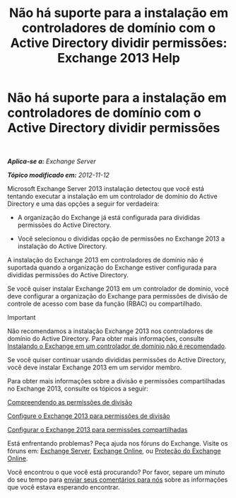 ﻿---
title: 'Não há suporte para a instalação em controladores de domínio com o Active Directory dividir permissões: Exchange 2013 Help'
TOCTitle: Não há suporte para a instalação em controladores de domínio com o Active Directory dividir permissões
ms:assetid: 977e3758-5e09-40a2-80c1-fe344b1d8a2a
ms:mtpsurl: https://technet.microsoft.com/pt-br/library/ms.exch.setupreadiness.installondcinadsplitpermissionmode(v=EXCHG.150)
ms:contentKeyID: 50486174
ms.date: 05/22/2018
mtps_version: v=EXCHG.150
ms.translationtype: MT
---

# Não há suporte para a instalação em controladores de domínio com o Active Directory dividir permissões

 

_**Aplica-se a:** Exchange Server_

_**Tópico modificado em:** 2012-11-12_

Microsoft Exchange Server 2013 instalação detectou que você está tentando executar a instalação em um controlador de domínio do Active Directory e uma das opções a seguir for verdadeira:

  - A organização do Exchange já está configurada para divididas permissões do Active Directory.

  - Você selecionou o divididas opção de permissões no Exchange 2013 a instalação do Active Directory.

A instalação do Exchange 2013 em controladores de domínio não é suportada quando a organização do Exchange estiver configurada para divididas permissões do Active Directory.

Se você quiser instalar Exchange 2013 em um controlador de domínio, você deve configurar a organização do Exchange para permissões de divisão de controle de acesso com base da função (RBAC) ou compartilhado.


> [!IMPORTANT]
> Não recomendamos a instalação Exchange 2013 nos controladores de domínio do Active Directory. Para obter mais informações, consulte <A href="installing-exchange-on-a-domain-controller-is-not-recommended-exchange-2013-help.md">Instalando o Exchange em um controlador de domínio não é recomendado</A>.



Se você quiser continuar usando divididas permissões do Active Directory, você deve instalar Exchange 2013 em um servidor membro.

Para obter mais informações sobre a divisão e permissões compartilhadas no Exchange 2013, consulte os tópicos a seguir:

[Compreendendo as permissões de divisão](understanding-split-permissions-exchange-2013-help.md)

[Configure o Exchange 2013 para permissões de divisão](configure-exchange-2013-for-split-permissions-exchange-2013-help.md)

[Configurar o Exchange 2013 para permissões compartilhadas](configure-exchange-2013-for-shared-permissions-exchange-2013-help.md)

Está enfrentando problemas? Peça ajuda nos fóruns do Exchange. Visite os fóruns em: [Exchange Server](https://go.microsoft.com/fwlink/p/?linkid=60612), [Exchange Online](https://go.microsoft.com/fwlink/p/?linkid=267542), ou [Proteção do Exchange Online](https://go.microsoft.com/fwlink/p/?linkid=285351).

Você encontrou o que você está procurando? Por favor, separe um minuto do seu tempo para [enviar seus comentários para nós](mailto:exsetuphelpfeedback@microsoft.com?subject=exchange%202013%20setup%20help%20feedback) sobre as informações que você estava esperando encontrar.

